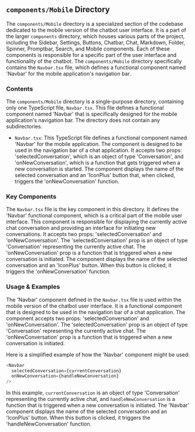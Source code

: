 
## `components/Mobile` Directory

The `components/Mobile` directory is a specialized section of the codebase dedicated to the mobile version of the chatbot user interface. It is a part of the larger `components` directory, which houses various parts of the project, including the Sidebar, Settings, Buttons, Chatbar, Chat, Markdown, Folder, Spinner, Promptbar, Search, and Mobile components. Each of these components is responsible for a specific part of the user interface and functionality of the chatbot. The `components/Mobile` directory specifically contains the `Navbar.tsx` file, which defines a functional component named 'Navbar' for the mobile application's navigation bar.

### Contents

The `components/Mobile` directory is a single-purpose directory, containing only one TypeScript file, `Navbar.tsx`. This file defines a functional component named 'Navbar' that is specifically designed for the mobile application's navigation bar. The directory does not contain any subdirectories.

- `Navbar.tsx`: This TypeScript file defines a functional component named 'Navbar' for the mobile application. The component is designed to be used in the navigation bar of a chat application. It accepts two props: 'selectedConversation', which is an object of type 'Conversation', and 'onNewConversation', which is a function that gets triggered when a new conversation is started. The component displays the name of the selected conversation and an 'IconPlus' button that, when clicked, triggers the 'onNewConversation' function.

### Key Components

The `Navbar.tsx` file is the key component in this directory. It defines the 'Navbar' functional component, which is a critical part of the mobile user interface. This component is responsible for displaying the currently active chat conversation and providing an interface for initiating new conversations. It accepts two props: 'selectedConversation' and 'onNewConversation'. The 'selectedConversation' prop is an object of type 'Conversation' representing the currently active chat. The 'onNewConversation' prop is a function that is triggered when a new conversation is initiated. The component displays the name of the selected conversation and an 'IconPlus' button. When this button is clicked, it triggers the 'onNewConversation' function.

### Usage & Examples

The 'Navbar' component defined in the `Navbar.tsx` file is used within the mobile version of the chatbot user interface. It is a functional component that is designed to be used in the navigation bar of a chat application. The component accepts two props: 'selectedConversation' and 'onNewConversation'. The 'selectedConversation' prop is an object of type 'Conversation' representing the currently active chat. The 'onNewConversation' prop is a function that is triggered when a new conversation is initiated.

Here is a simplified example of how the 'Navbar' component might be used:

```typescript
<Navbar
  selectedConversation={currentConversation}
  onNewConversation={handleNewConversation}
/>
```

In this example, `currentConversation` is an object of type 'Conversation' representing the currently active chat, and `handleNewConversation` is a function that is triggered when a new conversation is initiated. The 'Navbar' component displays the name of the selected conversation and an 'IconPlus' button. When this button is clicked, it triggers the 'handleNewConversation' function.
